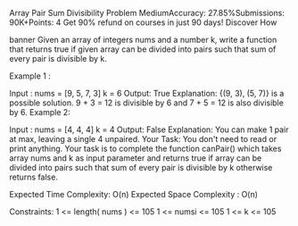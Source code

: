 Array Pair Sum Divisibility Problem
MediumAccuracy: 27.85%Submissions: 90K+Points: 4
Get 90% refund on courses in just 90 days! 
Discover How 

banner
Given an array of integers nums and a number k, write a function that returns true if given array can be divided into pairs such that sum of every pair is divisible by k.

Example 1 :

Input : 
nums = [9, 5, 7, 3]
k = 6
Output: 
True
Explanation: 
{(9, 3), (5, 7)} is a 
possible solution. 9 + 3 = 12 is divisible
by 6 and 7 + 5 = 12 is also divisible by 6.
Example 2:

Input : 
nums = [4, 4, 4]
k = 4
Output: 
False
Explanation: 
You can make 1 pair at max, leaving a single 4 unpaired.
Your Task:
You don't need to read or print anything. Your task is to complete the function canPair() which takes array nums and k as input parameter and returns true if array can be divided into pairs such that sum of every pair is divisible by k otherwise returns false.

Expected Time Complexity: O(n)
Expected Space Complexity : O(n)

Constraints:
1 <= length( nums ) <= 105
1 <= numsi <= 105
1 <= k <= 105


